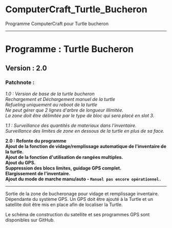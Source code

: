 # ComputerCraft_Turtle_Bucheron
Programme ComputerCraft pour Turtle bucheron

---

# Programme : Turtle Bucheron
## Version : 2.0

### Patchnote : 

*1.0 : Version de base de la turtle bucheron  
Rechargement et Déchargement manuel de la turtle  
Refueling uniquement au reboot de la turtle  
Ne peut gérer que 2 lignes d'arbre de longueur illimitée.  
La zone doit être délimitée par le type de bloc qui sera placé en slot 3.*

*1.1 : Surveillance des quantités de materiaux dans l'inventaire.  
Surveillance des limites de zone en dessous de la turtle en plus de sa face.*

**2.0 : Refonte du programme  
Ajout de la fonction de vidage/remplissage automatique de l'inventaire de la turtle.  
Ajout de la fonction d'utilisation de rangées multiples.  
Ajout du GPS.  
Suppression des blocs limites, guidage GPS complet.  
Elargissement de l'inventaire.  
Ajout du mode de marche manu/auto - `Manuel pas encore opérationnel.`**

---

Sortie de la zone de bucheronage pour vidage et remplissage inventaire.
Dépendante du système GPS. Un GPS doit être ajouté à la Turtle et un satellite doit être mis en place afin de localiser la Turtle.

Le schéma de construction du satellite et ses programmes GPS sont disponibles sur GitHub.
